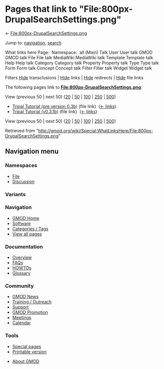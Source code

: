 <div id="mw-page-base" class="noprint">

</div>

<div id="mw-head-base" class="noprint">

</div>

<div id="content" class="mw-body" role="main">

<span id="top"></span>

<div id="mw-js-message" style="display:none;">

</div>



# <span dir="auto">Pages that link to "File:800px-DrupalSearchSettings.png"</span>

<div id="bodyContent">

<div id="contentSub">

←
[File:800px-DrupalSearchSettings.png](/wiki/File:800px-DrupalSearchSettings.png "File:800px-DrupalSearchSettings.png")

</div>

<div id="jump-to-nav" class="mw-jump">

Jump to: [navigation](#mw-navigation), [search](#p-search)

</div>

<div id="mw-content-text">

What links here Page:  Namespace:  all (Main) Talk User User talk GMOD
GMOD talk File File talk MediaWiki MediaWiki talk Template Template talk
Help Help talk Category Category talk Property Property talk Type Type
talk Form Form talk Concept Concept talk Filter Filter talk Widget
Widget talk

Filters
[Hide](/mediawiki/index.php?title=Special:WhatLinksHere/File:800px-DrupalSearchSettings.png&hidetrans=1 "Special:WhatLinksHere/File:800px-DrupalSearchSettings.png")
transclusions \|
[Hide](/mediawiki/index.php?title=Special:WhatLinksHere/File:800px-DrupalSearchSettings.png&hidelinks=1 "Special:WhatLinksHere/File:800px-DrupalSearchSettings.png")
links \|
[Hide](/mediawiki/index.php?title=Special:WhatLinksHere/File:800px-DrupalSearchSettings.png&hideredirs=1 "Special:WhatLinksHere/File:800px-DrupalSearchSettings.png")
redirects \|
[Hide](/mediawiki/index.php?title=Special:WhatLinksHere/File:800px-DrupalSearchSettings.png&hideimages=1 "Special:WhatLinksHere/File:800px-DrupalSearchSettings.png")
file links

The following pages link to
**[File:800px-DrupalSearchSettings.png](/wiki/File:800px-DrupalSearchSettings.png "File:800px-DrupalSearchSettings.png")**:

View (previous 50 \| next 50)
([20](/mediawiki/index.php?title=Special:WhatLinksHere/File:800px-DrupalSearchSettings.png&limit=20 "Special:WhatLinksHere/File:800px-DrupalSearchSettings.png")
\|
[50](/mediawiki/index.php?title=Special:WhatLinksHere/File:800px-DrupalSearchSettings.png&limit=50 "Special:WhatLinksHere/File:800px-DrupalSearchSettings.png")
\|
[100](/mediawiki/index.php?title=Special:WhatLinksHere/File:800px-DrupalSearchSettings.png&limit=100 "Special:WhatLinksHere/File:800px-DrupalSearchSettings.png")
\|
[250](/mediawiki/index.php?title=Special:WhatLinksHere/File:800px-DrupalSearchSettings.png&limit=250 "Special:WhatLinksHere/File:800px-DrupalSearchSettings.png")
\|
[500](/mediawiki/index.php?title=Special:WhatLinksHere/File:800px-DrupalSearchSettings.png&limit=500 "Special:WhatLinksHere/File:800px-DrupalSearchSettings.png"))

- [Tripal Tutorial (pre version
  0.3b)](/wiki/Tripal_Tutorial_(pre_version_0.3b) "Tripal Tutorial (pre version 0.3b)")
  (file link) ‎ <span class="mw-whatlinkshere-tools">([←
  links](/mediawiki/index.php?title=Special:WhatLinksHere&target=Tripal+Tutorial+%28pre+version+0.3b%29 "Special:WhatLinksHere"))</span>
- [Tripal Tutorial
  (v0.3.1b)](/wiki/Tripal_Tutorial_(v0.3.1b) "Tripal Tutorial (v0.3.1b)")
  (file link) ‎ <span class="mw-whatlinkshere-tools">([←
  links](/mediawiki/index.php?title=Special:WhatLinksHere&target=Tripal+Tutorial+%28v0.3.1b%29 "Special:WhatLinksHere"))</span>

View (previous 50 \| next 50)
([20](/mediawiki/index.php?title=Special:WhatLinksHere/File:800px-DrupalSearchSettings.png&limit=20 "Special:WhatLinksHere/File:800px-DrupalSearchSettings.png")
\|
[50](/mediawiki/index.php?title=Special:WhatLinksHere/File:800px-DrupalSearchSettings.png&limit=50 "Special:WhatLinksHere/File:800px-DrupalSearchSettings.png")
\|
[100](/mediawiki/index.php?title=Special:WhatLinksHere/File:800px-DrupalSearchSettings.png&limit=100 "Special:WhatLinksHere/File:800px-DrupalSearchSettings.png")
\|
[250](/mediawiki/index.php?title=Special:WhatLinksHere/File:800px-DrupalSearchSettings.png&limit=250 "Special:WhatLinksHere/File:800px-DrupalSearchSettings.png")
\|
[500](/mediawiki/index.php?title=Special:WhatLinksHere/File:800px-DrupalSearchSettings.png&limit=500 "Special:WhatLinksHere/File:800px-DrupalSearchSettings.png"))

</div>

<div class="printfooter">

Retrieved from
"<http://gmod.org/wiki/Special:WhatLinksHere/File:800px-DrupalSearchSettings.png>"

</div>

<div id="catlinks" class="catlinks catlinks-allhidden">

</div>

<div class="visualClear">

</div>

</div>

</div>

<div id="mw-navigation">

## Navigation menu

<div id="mw-head">



<div id="left-navigation">

<div id="p-namespaces" class="vectorTabs" role="navigation"
aria-labelledby="p-namespaces-label">

### Namespaces

- <span id="ca-nstab-image"><a href="/wiki/File:800px-DrupalSearchSettings.png" accesskey="c"
  title="View the file page [c]">File</a></span>
- <span id="ca-talk"><a
  href="/mediawiki/index.php?title=File_talk:800px-DrupalSearchSettings.png&amp;action=edit&amp;redlink=1"
  accesskey="t"
  title="Discussion about the content page [t]">Discussion</a></span>

</div>

<div id="p-variants" class="vectorMenu emptyPortlet" role="navigation"
aria-labelledby="p-variants-label">

### 

### Variants[](#)

<div class="menu">

</div>

</div>

</div>





</div>

</div>

</div>

<div id="mw-panel">

<div id="p-logo" role="banner">

<a href="/wiki/Main_Page"
style="background-image: url(http://gmod.org/images/GMOD-cogs.png);"
title="Visit the main page"></a>

</div>

<div id="p-Navigation" class="portal" role="navigation"
aria-labelledby="p-Navigation-label">

### Navigation

<div class="body">

- <span id="n-GMOD-Home">[GMOD Home](/wiki/Main_Page)</span>
- <span id="n-Software">[Software](/wiki/GMOD_Components)</span>
- <span id="n-Categories-.2F-Tags">[Categories /
  Tags](/wiki/Categories)</span>
- <span id="n-View-all-pages">[View all
  pages](/wiki/Special:AllPages)</span>

</div>

</div>

<div id="p-Documentation" class="portal" role="navigation"
aria-labelledby="p-Documentation-label">

### Documentation

<div class="body">

- <span id="n-Overview">[Overview](/wiki/Overview)</span>
- <span id="n-FAQs">[FAQs](/wiki/Category:FAQ)</span>
- <span id="n-HOWTOs">[HOWTOs](/wiki/Category:HOWTO)</span>
- <span id="n-Glossary">[Glossary](/wiki/Glossary)</span>

</div>

</div>

<div id="p-Community" class="portal" role="navigation"
aria-labelledby="p-Community-label">

### Community

<div class="body">

- <span id="n-GMOD-News">[GMOD News](/wiki/GMOD_News)</span>
- <span id="n-Training-.2F-Outreach">[Training /
  Outreach](/wiki/Training_and_Outreach)</span>
- <span id="n-Support">[Support](/wiki/Support)</span>
- <span id="n-GMOD-Promotion">[GMOD
  Promotion](/wiki/GMOD_Promotion)</span>
- <span id="n-Meetings">[Meetings](/wiki/Meetings)</span>
- <span id="n-Calendar">[Calendar](/wiki/Calendar)</span>

</div>

</div>

<div id="p-tb" class="portal" role="navigation"
aria-labelledby="p-tb-label">

### Tools

<div class="body">

- <span id="t-specialpages"><a href="/wiki/Special:SpecialPages" accesskey="q"
  title="A list of all special pages [q]">Special pages</a></span>
- <span id="t-print"><a
  href="/mediawiki/index.php?title=Special:WhatLinksHere/File:800px-DrupalSearchSettings.png&amp;printable=yes"
  rel="alternate" accesskey="p"
  title="Printable version of this page [p]">Printable version</a></span>

</div>

</div>

</div>

</div>

<div id="footer" role="contentinfo">

- <span id="footer-places-about">[About
  GMOD](/wiki/GMOD:About "GMOD:About")</span>

<!-- -->






</div>
